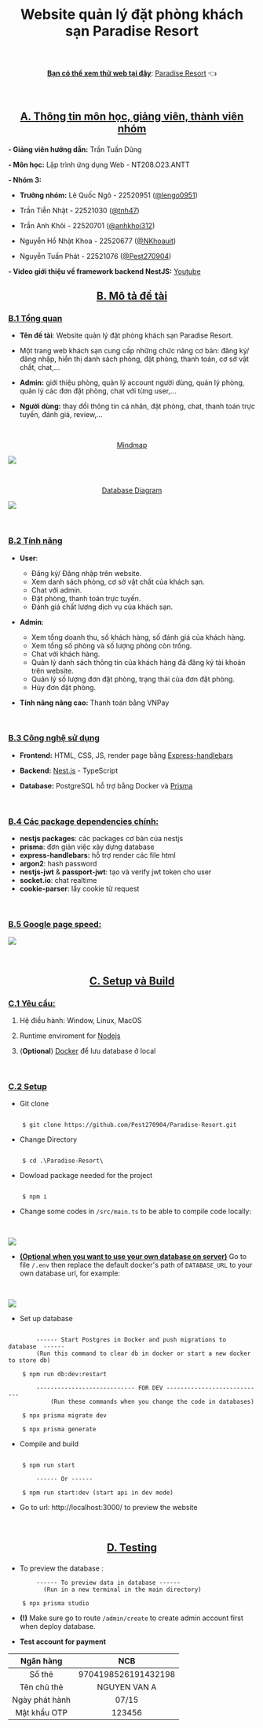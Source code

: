 # <p align="center">Website quản lý đặt phòng khách sạn Paradise Resort</p>

<br />

<p align="center"> <b><ins>Bạn có thể xem thử web tại đây</ins></b>: <a href="https://paradise-resort-bice.vercel.app/">Paradise Resort</a> 👈</p>

<br />

## <ins><p align="center">A. Thông tin môn học, giảng viên, thành viên nhóm</p></ins>

**- Giảng viên hướng dẫn:** Trần Tuấn Dũng

**- Môn học:** Lập trình ứng dụng Web - NT208.O23.ANTT

**- Nhóm 3:**

-  **Trưởng nhóm:** Lê Quốc Ngô - 22520951 ([@lengo0951](https://github.com/lengo0951))

- Trần Tiễn Nhật - 22521030 ([@tnh47](https://github.com/tnh47))

- Trần Anh Khôi - 22520701 ([@anhkhoi312](https://github.com/anhkhoi312))

- Nguyễn Hồ Nhật Khoa - 22520677 ([@NKhoauit](https://github.com/NKhoauit))

- Nguyễn Tuấn Phát - 22521076 ([@Pest270904](https://github.com/Pest270904))

**- Video giới thiệu về framework backend NestJS:** [Youtube](https://youtu.be/-4oWuhSvy28?si=Uo2Ou3I4M9AucQ9l)

## <p align="center"><ins>B. Mô tả đề tài</ins></p>
### <ins>B.1 Tổng quan</ins>

- **Tên đề tài**: Website quản lý đặt phòng khách sạn Paradise Resort.

- Một trang web khách sạn cung cấp những chức năng cơ bản: đăng ký/đăng nhập, hiển thị danh sách phòng, đặt phòng, thanh toán, cơ sở vật chất, chat,...

- **Admin:** giới thiệu phòng, quản lý account người dùng, quản lý phòng, quản lý các đơn đặt phòng, chat với từng user,...

- **Người dùng:** thay đổi thông tin cá nhân, đặt phòng, chat, thanh toán trực tuyến, đánh giá, review,...

<br>

<p align="center"><ins>Mindmap</p></ins>

![](https://i.postimg.cc/FzQyq0gh/B-n-t-duy-l-m-t-s-t-ch-c-th-ng-tin-m-t-c-ch-tr-c-quan-N-cho-th-y-m-i-quan-h-gi-a-c-c-ph.jpg)

<br />

<p align="center"><ins>Database Diagram</ins></p>

![](https://i.postimg.cc/Dyvfg8ks/aaaa.webp)

<br />

### <ins>B.2 Tính năng</ins>
- **User**:
	-  Đăng ký/ Đăng nhập trên website.
	- Xem danh sách phòng, cơ sở vật chất của khách sạn.
	-  Chat với admin.
	- Đặt phòng, thanh toán trực tuyến.
	- Đánh giá chất lượng dịch vụ của khách sạn.

- **Admin**:
	- Xem tổng doanh thu, số khách hàng, số đánh giá của khách hàng.
	- Xem tổng số phòng và số lượng phòng còn trống.
	- Chat với khách hàng.
	- Quản lý danh sách thông tin của khách hàng đã đăng ký tài khoản trên website.
	- Quản lý số lượng đơn đặt phòng, trạng thái của đơn đặt phòng.
	- Hủy đơn đặt phòng.
  
- **Tính năng nâng cao:** Thanh toán bằng VNPay

<br />

### <ins>B.3 Công nghệ sử dụng</ins>

- **Frontend:**  HTML, CSS, JS, render page bằng [Express-handlebars](https://www.npmjs.com/package/express-handlebars)

- **Backend:** [Nest.js](https://nestjs.com/) - TypeScript

- **Database:** PostgreSQL hỗ trợ bằng Docker và [Prisma](https://www.prisma.io/)

<br />

### <ins>B.4 Các package dependencies chính: </ins>

- **nestjs packages**: các packages cơ bản của nestjs
- **prisma**: đơn giản việc xây dựng database
- **express-handlebars:** hỗ trợ render các file html
- **argon2**: hash password
- **nestjs-jwt** & **passport-jwt**: tạo và verify jwt token cho user
- **socket.io**: chat realtime
- **cookie-parser**: lấy cookie từ request

<br />

### <ins>B.5 Google page speed:</ins>
![](https://i.ibb.co/jv4sTRn/page-Speed.webp)

<br />

## <ins><p align="center">C. Setup và Build</p></ins>

### <ins>C.1 Yêu cầu:</ins>

1. Hệ điều hành: Window, Linux, MacOS

2. Runtime enviroment for [Nodejs](https://nodejs.org/en)

3. (**Optional**) [Docker](https://www.docker.com/) để lưu database ở local 

<br />

### <ins>C.2 Setup</ins>

- Git clone

```console

	$ git clone https://github.com/Pest270904/Paradise-Resort.git

```

- Change Directory

```console

	$ cd .\Paradise-Resort\

```

- Dowload package needed for the project

```console

	$ npm i

```
- Change some codes in ``/src/main.ts`` to be able to compile code locally:
<br />

![](https://i.postimg.cc/pLJPnjL3/a.png)

- **<ins>(Optional when you want to use your own database on server)</ins>** Go to file ``/.env``  then replace the default docker's path of ``DATABASE_URL`` to your own database url, for example:
<br />

![](https://i.postimg.cc/PJJBNLRs/docker.png)

- Set up database

```console

		------ Start Postgres in Docker and push migrations to database  ------
		(Run this command to clear db in docker or start a new docker to store db)

	$ npm run db:dev:restart

		---------------------------- FOR DEV ----------------------------
		    (Run these commands when you change the code in databases)

	$ npx prisma migrate dev

	$ npx prisma generate

```

- Compile and build

```console

	$ npm run start

		------ Or ------

	$ npm run start:dev (start api in dev mode)

```
- Go to url: http://localhost:3000/ to preview the website

<br />

## <ins><p align="center">D. Testing</p></ins>

- To preview the database :
``` console
		------ To preview data in database ------
	      (Run in a new terminal in the main directory)

	$ npx prisma studio
```

- **(!)** Make sure go to route ``/admin/create`` to create admin account first when deploy database.

- **Test account for payment**

<div align="center">

| Ngân hàng  	  | NCB   				 |
| :--------: 	  | :---: 			     |
| Số thẻ  		  | 9704198526191432198  |
| Tên chủ thẻ	  | NGUYEN VAN A 		 |
| Ngày phát hành  | 07/15 				 |
| Mật khẩu OTP    | 123456				 |

</div>